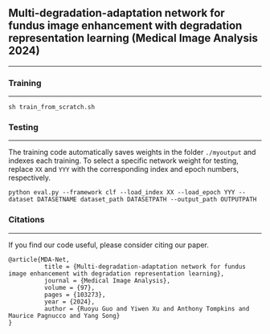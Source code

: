 ## Multi-degradation-adaptation network for fundus image enhancement with degradation representation learning (Medical Image Analysis 2024)
---
### Training
---
```sh train_from_scratch.sh```
### Testing
---
The training code automatically saves weights in the folder ```./myoutput``` and indexes each training. To select a specific network weight for testing, replace ```XX``` and ```YYY``` with the corresponding index and epoch numbers, respectively.  
```
python eval.py --framework clf --load_index XX --load_epoch YYY --dataset DATASETNAME dataset_path DATASETPATH --output_path OUTPUTPATH
```
### Citations
---
If you find our code useful, please consider citing our paper.

```
@article{MDA-Net,
          title = {Multi-degradation-adaptation network for fundus image enhancement with degradation representation learning},
          journal = {Medical Image Analysis},
          volume = {97},
          pages = {103273},
          year = {2024},
          author = {Ruoyu Guo and Yiwen Xu and Anthony Tompkins and Maurice Pagnucco and Yang Song}
}
```

